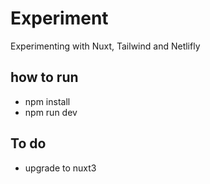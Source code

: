 # Experiment
Experimenting with Nuxt, Tailwind and Netlifly

## how to run
  * npm install
  * npm run dev


## To do
 * upgrade to nuxt3